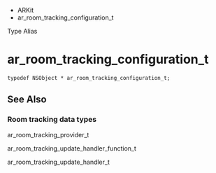 

- ARKit
-  ar_room_tracking_configuration_t 

Type Alias

# ar_room_tracking_configuration_t

``` source
typedef NSObject * ar_room_tracking_configuration_t;
```

## See Also

### Room tracking data types

ar_room_tracking_provider_t

ar_room_tracking_update_handler_function_t

ar_room_tracking_update_handler_t


